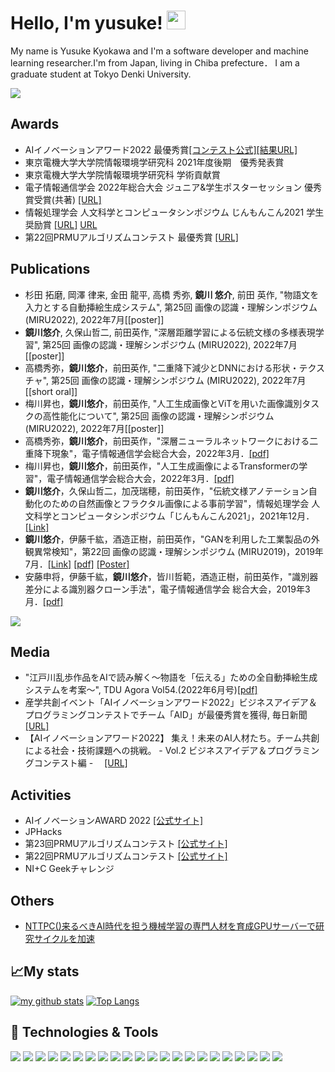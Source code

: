 
<!--
**yusukekyokawa/yusukekyokawa** is a ✨ _special_ ✨ repository because its `README.md` (this file) appears on your GitHub profile.



Here are some ideas to get you started:

- 🔭 I’m currently working on ...
- 👯 I’m looking to collaborate on ...
- 🤔 I’m looking for help with ...
- 💬 Ask me about ...
- 📫 How to reach me: ...
- 😄 Pronouns: ...
- ⚡ Fun fact: ...
-->
# Hello, I'm yusuke! <img src="https://raw.githubusercontent.com/MartinHeinz/MartinHeinz/master/wave.gif" width="30px">
My name is Yusuke Kyokawa and I'm a software developer and machine learning researcher.I'm from Japan, living in Chiba prefecture．
I am a graduate student at Tokyo Denki University.


![](https://vistr.dev/badge?repo=yusukekyokawa.yusukekyokawa)

## Awards
- AIイノベーションアワード2022 最優秀賞[[コンテスト公式]](https://www.nttpc.co.jp/innovationlab/event/ai_innovation_award_2022/)[[結果URL]](https://sotokotonews.com/special/sotokoto_PRoffice/2196)
- 東京電機大学大学院情報環境学研究科 2021年度後期　優秀発表賞
- 東京電機大学大学院情報環境学研究科 学術貢献賞
- 電子情報通信学会 2022年総合大会 ジュニア&学生ポスターセッション 優秀賞受賞(共著) [[URL]](https://www.dendai.ac.jp/dendai-people/20220318-01.html)
- 情報処理学会 人文科学とコンピュータシンポジウム じんもんこん2021 学生奨励賞 [[URL]](https://www.dendai.ac.jp/dendai-people/20220307-01.html) [URL](http://jinmoncom.jp/sympo2021/)
- 第22回PRMUアルゴリズムコンテスト 最優秀賞 [[URL]](https://www.dendai.ac.jp/dendai-people/20181218-01.html)


## Publications
- 杉田 拓磨, 岡澤 律来, 金田 龍平, 高橋 秀弥, **鏡川 悠介**, 前田 英作, "物語文を入力とする自動挿絵生成システム", 第25回 画像の認識・理解シンポジウム (MIRU2022), 2022年7月[[poster]]
- **鏡川悠介**, 久保山哲二, 前田英作, "深層距離学習による伝統文様の多様表現学習", 第25回 画像の認識・理解シンポジウム (MIRU2022), 2022年7月[[poster]]
- 高橋秀弥，**鏡川悠介**，前田英作, "二重降下減少とDNNにおける形状・テクスチャ", 第25回 画像の認識・理解シンポジウム (MIRU2022), 2022年7月[[short oral]]
- 梅川昇也，**鏡川悠介**，前田英作, "人工生成画像とViTを用いた画像識別タスクの高性能化について", 第25回 画像の認識・理解シンポジウム (MIRU2022), 2022年7月[[poster]]
- 高橋秀弥，**鏡川悠介**，前田英作，"深層ニューラルネットワークにおける二重降下現象"，電子情報通信学会総合大会，2022年3月．[[pdf]](https://www.ieice.org/~iss/jpn/Publications/issposter_2022/data/pdf/ISS-SP-028.pdf)
- 梅川昇也，**鏡川悠介**，前田英作，"人工生成画像によるTransformerの学習"，電子情報通信学会総合大会，2022年3月．[[pdf]](https://www.ieice.org/~iss/jpn/Publications/issposter_2022/data/pdf/ISS-SP-016.pdf)
- **鏡川悠介**，久保山哲二，加茂瑞穂，前田英作，"伝統文様アノテーション自動化のための自然画像とフラクタル画像による事前学習"，情報処理学会 人文科学とコンピュータシンポジウム「じんもんこん2021」，2021年12月．[[Link]](https://ipsj.ixsq.nii.ac.jp/ej/?action=pages_view_main&active_action=repository_view_main_item_detail&item_id=215799&item_no=1&page_id=13&block_id=8)
- **鏡川悠介**，伊藤千紘，酒造正樹，前田英作，"GANを利用した工業製品の外観異常検知"，第22回 画像の認識・理解シンポジウム (MIRU2019)，2019年7月．[[Link]](http://cvim.ipsj.or.jp/MIRU2019/index.php?id=day3) [[pdf]](https://drive.google.com/file/d/1Xf9jaKKsWYvdG759Synf38SdxyIRXJ_j/view?usp=sharing) [[Poster]](https://drive.google.com/file/d/1J1Rq1sTGKWCkqKnM-BueRmRtIAe-Xbde/view?usp=sharing)
- 安藤申将，伊藤千紘，**鏡川悠介**，皆川哲範，酒造正樹，前田英作，"識別器差分による識別器クローン手法"，電子情報通信学会 総合大会，2019年3月．[[pdf]](https://www.ieice.org/~iss/jpn/Publications/issposter_2019/data/pdf/ISS-SP-043.pdf)


![](https://img.shields.io/badge/Framework-scikit-learn-informational?style=flat&logo=scikitlearn&logoColor=white&color=2bbc8a)

## Media
- "江戸川乱歩作品をAIで読み解く～物語を「伝える」ための全自動挿絵生成システムを考案～", TDU Agora Vol54.(2022年6月号)[[pdf]](https://www.dendai.ac.jp/about/gakuen/publicity/tduagora/e5vdec00000173ze-att/e5vdec000002hxjg.pdf)
- 産学共創イベント「AIイノベーションアワード2022」ビジネスアイデア＆プログラミングコンテストでチーム「AID」が最優秀賞を獲得, 毎日新聞 [[URL]](https://mainichi.jp/univ/articles/20220523/org/00m/100/002000c)
- 【AIイノベーションアワード2022】 集え！未来のAI人材たち。チーム共創による社会・技術課題への挑戦。 - Vol.2 ビジネスアイデア＆プログラミングコンテスト編 -　 [[URL]](https://sotokoto-online.jp/sustainability/14061)

## Activities
- AIイノベーションAWARD 2022 [[公式サイト]](https://www.nttpc.co.jp/innovationlab/event/ai_innovation_award_2022/)
- JPHacks
- 第23回PRMUアルゴリズムコンテスト [[公式サイト]](https://sites.google.com/view/alcon2019)
- 第22回PRMUアルゴリズムコンテスト [[公式サイト]](https://sites.google.com/view/alcon2018)
- NI+C Geekチャレンジ

## Others
- [NTTPC()来るべきAI時代を担う機械学習の専門人材を育成GPUサーバーで研究サイクルを加速](https://www.nttpc.co.jp/gpu/usecase/tdu.html)

## &#x1f4c8;My stats
[![my github stats](https://github-readme-stats.vercel.app/api?username=yusukekyokawa&count_private=true&show_icons=true&include_all_commits=true)](https://github.com/anuraghazra/github-readme-stats)
[![Top Langs](https://github-readme-stats.vercel.app/api/top-langs/?username=yusukekyokawa&layout=compact&langs_count=8&hide=html,css)](https://github.com/anuraghazra/github-readme-stats)

## 🔧 Technologies & Tools
![](https://img.shields.io/badge/Machine-NVIDIA-informational?style=flat&logo=nvidia&logoColor=white&color=2bbc8a)
![](https://img.shields.io/badge/OS-Ubuntu-informational?style=flat&logo=ubuntu&logoColor=white&color=2bbc8a)
![](https://img.shields.io/badge/OS-macOS-informational?style=flat&logo=macOS&logoColor=white&color=2bbc8a)
![](https://img.shields.io/badge/Editor-VSCode-informational?style=flat&logo=visualstudiocode&logoColor=white&color=2bbc8a)
![](https://img.shields.io/badge/Code-Python-informational?style=flat&logo=python&logoColor=white&color=2bbc8a)
![](https://img.shields.io/badge/Code-JavaScript-informational?style=flat&logo=javascript&logoColor=white&color=2bbc8a)
![](https://img.shields.io/badge/Code-TypeScript-informational?style=flat&logo=typescript&logoColor=white&color=2bbc8a)
![](https://img.shields.io/badge/Code-R-informational?style=flat&logo=r&logoColor=white&color=2bbc8a)
![](https://img.shields.io/badge/Code-C++-informational?style=flat&logo=cpluscplus&logoColor=white&color=2bbc8a)
![](https://img.shields.io/badge/Framework-PyTorch-informational?style=flat&logo=pytorch&logoColor=white&color=2bbc8a)
![](https://img.shields.io/badge/Framework-Tensorflow-informational?style=flat&logo=tensorflow&logoColor=white&color=2bbc8a)
![](https://img.shields.io/badge/Framework-OpenCV-informational?style=flat&logo=opencv&logoColor=white&color=2bbc8a)
![](https://img.shields.io/badge/Framework-scikit-learn-informational?style=flat&logo=scikitlearn&logoColor=white&color=2bbc8a)
![](https://img.shields.io/badge/Framework-pandas-informational?style=flat&logo=pandas&logoColor=white&color=2bbc8a)
![](https://img.shields.io/badge/Framework-Flask-informational?style=flat&logo=flask&logoColor=white&color=2bbc8a)
![](https://img.shields.io/badge/Framework-Django-informational?style=flat&logo=django&logoColor=white&color=2bbc8a)
![](https://img.shields.io/badge/Framework-React-informational?style=flat&logo=react&logoColor=white&color=2bbc8a)
![](https://img.shields.io/badge/Framework-Vue-informational?style=flat&logo=vue.js&logoColor=white&color=2bbc8a)
![](https://img.shields.io/badge/Framework-Pytest-informational?style=flat&logo=pytest&logoColor=white&color=2bbc8a)
![](https://img.shields.io/badge/Shell-Bash-informational?style=flat&logo=gnu-bash&logoColor=white&color=2bbc8a)
![](https://img.shields.io/badge/Tools-MySQL-informational?style=flat&logo=mysql&logoColor=white&color=2bbc8a)
![](https://img.shields.io/badge/Tools-Docker-informational?style=flat&logo=docker&logoColor=white&color=2bbc8a)


